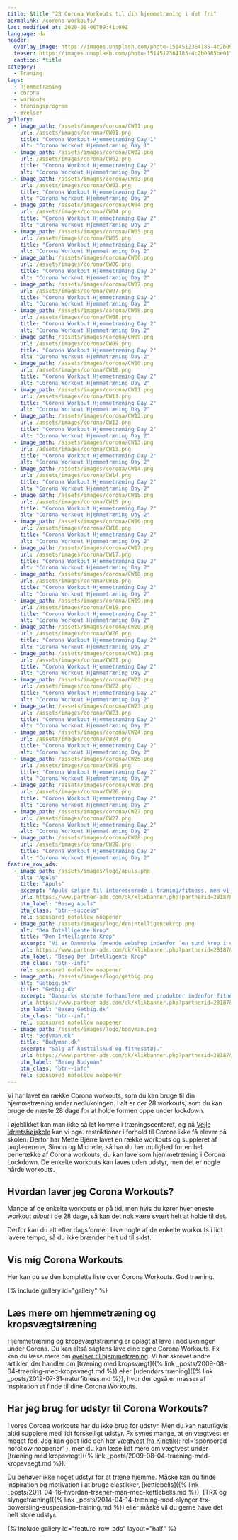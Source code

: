 ```yaml
---
title: &title "28 Corona Workouts til din hjemmetræning i det fri"
permalink: /corona-workouts/
last_modified_at: 2020-08-06T09:41:09Z
language: da
header:
  overlay_image: https://images.unsplash.com/photo-1514512364185-4c2b0985be01?ixlib=rb-1.2.1&ixid=eyJhcHBfaWQiOjEyMDd9&auto=format&fit=crop&w=1951&q=80
  teaser: https://images.unsplash.com/photo-1514512364185-4c2b0985be01?ixlib=rb-1.2.1&ixid=eyJhcHBfaWQiOjEyMDd9&auto=format&fit=crop&w=400&q=80
  caption: *title
category:
  - Træning
tags:
  - hjemmetræning
  - corona
  - workouts
  - træningsprogram
  - øvelser
gallery:
  - image_path: /assets/images/corona/CW01.png
    url: /assets/images/corona/CW01.png
    title: "Corona Workout Hjemmetræning Day 1"
    alt: "Corona Workout Hjemmetræning Day 1"
  - image_path: /assets/images/corona/CW02.png
    url: /assets/images/corona/CW02.png
    title: "Corona Workout Hjemmetræning Day 2"
    alt: "Corona Workout Hjemmetræning Day 2"
  - image_path: /assets/images/corona/CW03.png
    url: /assets/images/corona/CW03.png
    title: "Corona Workout Hjemmetræning Day 2"
    alt: "Corona Workout Hjemmetræning Day 2"
  - image_path: /assets/images/corona/CW04.png
    url: /assets/images/corona/CW04.png
    title: "Corona Workout Hjemmetræning Day 2"
    alt: "Corona Workout Hjemmetræning Day 2"
  - image_path: /assets/images/corona/CW05.png
    url: /assets/images/corona/CW05.png
    title: "Corona Workout Hjemmetræning Day 2"
    alt: "Corona Workout Hjemmetræning Day 2"
  - image_path: /assets/images/corona/CW06.png
    url: /assets/images/corona/CW06.png
    title: "Corona Workout Hjemmetræning Day 2"
    alt: "Corona Workout Hjemmetræning Day 2"
  - image_path: /assets/images/corona/CW07.png
    url: /assets/images/corona/CW07.png
    title: "Corona Workout Hjemmetræning Day 2"
    alt: "Corona Workout Hjemmetræning Day 2"
  - image_path: /assets/images/corona/CW08.png
    url: /assets/images/corona/CW08.png
    title: "Corona Workout Hjemmetræning Day 2"
    alt: "Corona Workout Hjemmetræning Day 2"
  - image_path: /assets/images/corona/CW09.png
    url: /assets/images/corona/CW09.png
    title: "Corona Workout Hjemmetræning Day 2"
    alt: "Corona Workout Hjemmetræning Day 2"
  - image_path: /assets/images/corona/CW10.png
    url: /assets/images/corona/CW10.png
    title: "Corona Workout Hjemmetræning Day 2"
    alt: "Corona Workout Hjemmetræning Day 2"
  - image_path: /assets/images/corona/CW11.png
    url: /assets/images/corona/CW11.png
    title: "Corona Workout Hjemmetræning Day 2"
    alt: "Corona Workout Hjemmetræning Day 2"
  - image_path: /assets/images/corona/CW12.png
    url: /assets/images/corona/CW12.png
    title: "Corona Workout Hjemmetræning Day 2"
    alt: "Corona Workout Hjemmetræning Day 2"
  - image_path: /assets/images/corona/CW13.png
    url: /assets/images/corona/CW13.png
    title: "Corona Workout Hjemmetræning Day 2"
    alt: "Corona Workout Hjemmetræning Day 2"
  - image_path: /assets/images/corona/CW14.png
    url: /assets/images/corona/CW14.png
    title: "Corona Workout Hjemmetræning Day 2"
    alt: "Corona Workout Hjemmetræning Day 2"
  - image_path: /assets/images/corona/CW15.png
    url: /assets/images/corona/CW15.png
    title: "Corona Workout Hjemmetræning Day 2"
    alt: "Corona Workout Hjemmetræning Day 2"
  - image_path: /assets/images/corona/CW16.png
    url: /assets/images/corona/CW16.png
    title: "Corona Workout Hjemmetræning Day 2"
    alt: "Corona Workout Hjemmetræning Day 2"
  - image_path: /assets/images/corona/CW17.png
    url: /assets/images/corona/CW17.png
    title: "Corona Workout Hjemmetræning Day 2"
    alt: "Corona Workout Hjemmetræning Day 2"
  - image_path: /assets/images/corona/CW18.png
    url: /assets/images/corona/CW18.png
    title: "Corona Workout Hjemmetræning Day 2"
    alt: "Corona Workout Hjemmetræning Day 2"
  - image_path: /assets/images/corona/CW19.png
    url: /assets/images/corona/CW19.png
    title: "Corona Workout Hjemmetræning Day 2"
    alt: "Corona Workout Hjemmetræning Day 2"
  - image_path: /assets/images/corona/CW20.png
    url: /assets/images/corona/CW20.png
    title: "Corona Workout Hjemmetræning Day 2"
    alt: "Corona Workout Hjemmetræning Day 2"
  - image_path: /assets/images/corona/CW21.png
    url: /assets/images/corona/CW21.png
    title: "Corona Workout Hjemmetræning Day 2"
    alt: "Corona Workout Hjemmetræning Day 2"
  - image_path: /assets/images/corona/CW22.png
    url: /assets/images/corona/CW22.png
    title: "Corona Workout Hjemmetræning Day 2"
    alt: "Corona Workout Hjemmetræning Day 2"
  - image_path: /assets/images/corona/CW23.png
    url: /assets/images/corona/CW23.png
    title: "Corona Workout Hjemmetræning Day 2"
    alt: "Corona Workout Hjemmetræning Day 2"
  - image_path: /assets/images/corona/CW24.png
    url: /assets/images/corona/CW24.png
    title: "Corona Workout Hjemmetræning Day 2"
    alt: "Corona Workout Hjemmetræning Day 2"
  - image_path: /assets/images/corona/CW25.png
    url: /assets/images/corona/CW25.png
    title: "Corona Workout Hjemmetræning Day 2"
    alt: "Corona Workout Hjemmetræning Day 2"
  - image_path: /assets/images/corona/CW26.png
    url: /assets/images/corona/CW26.png
    title: "Corona Workout Hjemmetræning Day 2"
    alt: "Corona Workout Hjemmetræning Day 2"
  - image_path: /assets/images/corona/CW27.png
    url: /assets/images/corona/CW27.png
    title: "Corona Workout Hjemmetræning Day 2"
    alt: "Corona Workout Hjemmetræning Day 2"
  - image_path: /assets/images/corona/CW28.png
    url: /assets/images/corona/CW28.png
    title: "Corona Workout Hjemmetræning Day 2"
    alt: "Corona Workout Hjemmetræning Day 2"
feature_row_ads:
  - image_path: /assets/images/logo/apuls.png
    alt: "Apuls"
    title: "Apuls"
    excerpt: "Apuls sælger til interesserede i træning/fitness, men vi har også et stort udvalg indenfor vinter, sport, pleje, vand, wellness, kosttilskud m.v."
    url: https://www.partner-ads.com/dk/klikbanner.php?partnerid=28187&bannerid=39091
    btn_label: "Besøg Apuls"
    btn_class: "btn--success"
    rel: sponsored nofollow noopener
  - image_path: /assets/images/logo/denintelligentekrop.png
    alt: "Den Intelligente Krop"
    title: "Den Intelligente Krop"
    excerpt: "Vi er Danmarks førende webshop indenfor ´en sund krop i udvikling´. Vi har langt det meste indenfor træningsudstyr til Pilates, yoga, crossfit osv."
    url: https://www.partner-ads.com/dk/klikbanner.php?partnerid=28187&bannerid=38484
    btn_label: "Besøg Den Intelligente Krop"
    btn_class: "btn--info"
    rel: sponsored nofollow noopener
  - image_path: /assets/images/logo/getbig.png
    alt: "Getbig.dk"
    title: "Getbig.dk"
    excerpt: "Danmarks største forhandlere med produkter indenfor fitnessbranchen. Vi er kendt for gode priser og god kvalitet, og gør både i kosttilskud som proteinpulver, kreatin og weightgainer samt i fitness udstyr ex. kettlebells, håndvægte mv."
    url: https://www.partner-ads.com/dk/klikbanner.php?partnerid=28187&bannerid=21411
    btn_label: "Besøg Getbig.dk"
    btn_class: "btn--info"
    rel: sponsored nofollow noopener
  - image_path: /assets/images/logo/bodyman.png
    alt: "Bodyman.dk"
    title: "Bodyman.dk"
    excerpt: "Salg af kosttilskud og fitnesstøj."
    url: https://www.partner-ads.com/dk/klikbanner.php?partnerid=28187&bannerid=20604
    btn_label: "Besøg Bodyman"
    btn_class: "btn--info"
    rel: sponsored nofollow noopener
---
```


Vi har lavet en række Corona workouts, som du kan bruge til din hjemmetræning under nedlukningen. I alt er der 28 workouts, som du kan bruge de næste 28 dage for at holde formen oppe under lockdown.

I øjeblikket kan man ikke så let komme i træningscenteret, og på [Vejle Idrætshøjskole](https://www.vih.dk/) kan vi pga. restriktioner i forhold til Corona ikke få elever på skolen. Derfor har Mette Bjerre lavet en række workouts og suppleret af unglærerene, Simon og Michelle, så har du her mulighed for en hel perlerække af Corona workouts, du kan lave som hjemmetræning i Corona Lockdown. De enkelte workouts kan laves uden udstyr, men det er nogle hårde workouts.

## Hvordan laver jeg Corona Workouts?

Mange af de enkelte workouts er på tid, men hvis du kører hver eneste workout _allout_ i de 28 dage, så kan det nok være svært helt at holde til det.

Derfor kan du alt efter dagsformen lave nogle af de enkelte workouts i lidt lavere tempo, så du ikke brænder helt ud til sidst.

## Vis mig Corona Workouts

Her kan du se den komplette liste over Corona Workouts. God træning.

{% include gallery id="gallery" %}

## Læs mere om hjemmetræning og kropsvægtstræning

Hjemmetræning og kropsvægtstræning er oplagt at lave i nedlukningen under Corona. Du kan altså sagtens lave dine egne Corona Workouts. Fx kan du læse mere om [øvelser til hjemmetræning](/hjaemmetraening-corona-workouts/). Vi har skrevet andre artikler, der handler om [træning med kropsvægt]({% link _posts/2009-08-04-traening-med-kropsvaegt.md %}) eller [udendørs træning]({% link _posts/2012-07-31-naturfitness.md %}), hvor der også er masser af inspiration at finde til dine Corona Workouts.

## Har jeg brug for udstyr til Corona Workouts?

I vores Corona workouts har du ikke brug for udstyr. Men du kan naturligvis altid supplere med lidt forskelligt udstyr. Fx synes mange, at en vægtvest er meget fed. Jeg kan godt lide den her [vægtvest fra Kinetik](https://www.partner-ads.com/dk/klikbanner.php?partnerid=28187&bannerid=67046&htmlurl=https://kinetikshop.dk/products/kinetik-vx1-vaegtvest){: rel='sponsored nofollow noopener' }, men du kan læse lidt mere om vægtvest under [træning med kropsvægt]({% link _posts/2009-08-04-traening-med-kropsvaegt.md %}).

Du behøver ikke noget udstyr for at træne hjemme. Måske kan du finde inspiration og motivation i at bruge elastikker, [kettlebells]({% link _posts/2011-04-16-hvordan-traener-man-med-kettlebells.md %}), [TRX og slyngetræning]({% link _posts/2014-04-14-træning-med-slynger-trx-powersling-suspension-training.md %}) eller måske vil du gerne have det helt store udstyr.

{% include gallery id="feature_row_ads" layout="half" %}
